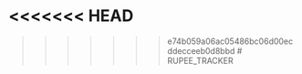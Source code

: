 <<<<<<< HEAD
=======

>>>>>>> e74b059a06ac05486bc06d00ecddecceeb0d8bbd
#   R U P E E _ T R A C K E R  
 